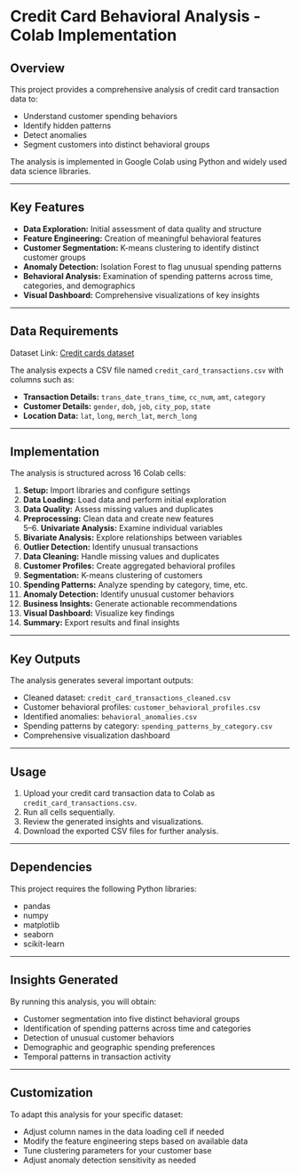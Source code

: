 # Credit Card Behavioral Analysis - Colab Implementation

## Overview

This project provides a comprehensive analysis of credit card transaction data to:
- Understand customer spending behaviors
- Identify hidden patterns
- Detect anomalies
- Segment customers into distinct behavioral groups

The analysis is implemented in Google Colab using Python and widely used data science libraries.

---

## Key Features

- **Data Exploration:** Initial assessment of data quality and structure  
- **Feature Engineering:** Creation of meaningful behavioral features  
- **Customer Segmentation:** K-means clustering to identify distinct customer groups  
- **Anomaly Detection:** Isolation Forest to flag unusual spending patterns  
- **Behavioral Analysis:** Examination of spending patterns across time, categories, and demographics  
- **Visual Dashboard:** Comprehensive visualizations of key insights  

---

## Data Requirements
Dataset Link: [Credit cards dataset](https://www.kaggle.com/datasets/priyamchoksi/credit-card-transactions-dataset)

The analysis expects a CSV file named `credit_card_transactions.csv` with columns such as:

- **Transaction Details:** `trans_date_trans_time`, `cc_num`, `amt`, `category`
- **Customer Details:** `gender`, `dob`, `job`, `city_pop`, `state`
- **Location Data:** `lat`, `long`, `merch_lat`, `merch_long`

---

## Implementation

The analysis is structured across 16 Colab cells:

1. **Setup:** Import libraries and configure settings  
2. **Data Loading:** Load data and perform initial exploration  
3. **Data Quality:** Assess missing values and duplicates  
4. **Preprocessing:** Clean data and create new features  
5–6. **Univariate Analysis:** Examine individual variables  
7. **Bivariate Analysis:** Explore relationships between variables  
8. **Outlier Detection:** Identify unusual transactions  
9. **Data Cleaning:** Handle missing values and duplicates  
10. **Customer Profiles:** Create aggregated behavioral profiles  
11. **Segmentation:** K-means clustering of customers  
12. **Spending Patterns:** Analyze spending by category, time, etc.  
13. **Anomaly Detection:** Identify unusual customer behaviors  
14. **Business Insights:** Generate actionable recommendations  
15. **Visual Dashboard:** Visualize key findings  
16. **Summary:** Export results and final insights  

---

## Key Outputs

The analysis generates several important outputs:

- Cleaned dataset: `credit_card_transactions_cleaned.csv`
- Customer behavioral profiles: `customer_behavioral_profiles.csv`
- Identified anomalies: `behavioral_anomalies.csv`
- Spending patterns by category: `spending_patterns_by_category.csv`
- Comprehensive visualization dashboard

---

## Usage

1. Upload your credit card transaction data to Colab as `credit_card_transactions.csv`.  
2. Run all cells sequentially.  
3. Review the generated insights and visualizations.  
4. Download the exported CSV files for further analysis.

---

## Dependencies

This project requires the following Python libraries:

- pandas
- numpy
- matplotlib
- seaborn
- scikit-learn

---

## Insights Generated

By running this analysis, you will obtain:

- Customer segmentation into five distinct behavioral groups  
- Identification of spending patterns across time and categories  
- Detection of unusual customer behaviors  
- Demographic and geographic spending preferences  
- Temporal patterns in transaction activity

---

## Customization

To adapt this analysis for your specific dataset:

- Adjust column names in the data loading cell if needed  
- Modify the feature engineering steps based on available data  
- Tune clustering parameters for your customer base  
- Adjust anomaly detection sensitivity as needed
